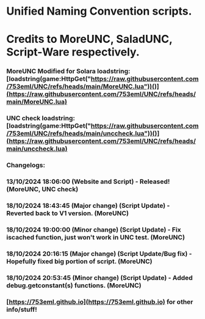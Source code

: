 # Unified Naming Convention scripts.

# Credits to MoreUNC, SaladUNC, Script-Ware respectively.

### MoreUNC Modified for Solara loadstring: [loadstring(game:HttpGet("https://raw.githubusercontent.com/753eml/UNC/refs/heads/main/MoreUNC.lua"))()](https://raw.githubusercontent.com/753eml/UNC/refs/heads/main/MoreUNC.lua)

### UNC check loadstring: [loadstring(game:HttpGet("https://raw.githubusercontent.com/753eml/UNC/refs/heads/main/unccheck.lua"))()](https://raw.githubusercontent.com/753eml/UNC/refs/heads/main/unccheck.lua)

### Changelogs:

### 13/10/2024 18:06:00 (Website and Script) - Released! (MoreUNC, UNC check)

### 18/10/2024 18:43:45 (Major change) (Script Update) - Reverted back to V1 version. (MoreUNC)

### 18/10/2024 19:00:00 (Minor change) (Script Update) - Fix iscached function, just won't work in UNC test. (MoreUNC)

### 18/10/2024 20:16:15 (Major change) (Script Update/Bug fix) - Hopefully fixed big portion of script. (MoreUNC)

### 18/10/2024 20:53:45 (Minor change) (Script Update) - Added debug.getconstant(s) functions. (MoreUNC)

### [https://753eml.github.io](https://753eml.github.io) for other info/stuff!
